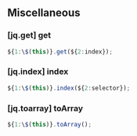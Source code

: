 ## Miscellaneous

### [jq.get] get

```javascript
${1:\$(this)}.get(${2:index});
```

### [jq.index] index

```javascript
${1:\$(this)}.index(${2:selector});
```

### [jq.toarray] toArray

```javascript
${1:\$(this)}.toArray();
```
